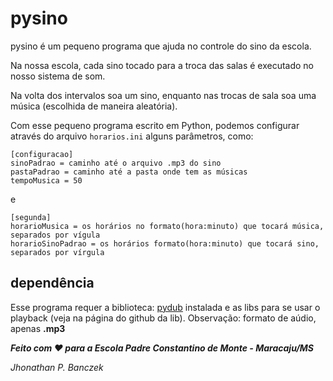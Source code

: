 # pysino


pysino é um pequeno programa que ajuda no controle do sino
da escola.

Na nossa escola, cada sino tocado para a troca das salas
é executado no nosso sistema de som.

Na volta dos intervalos soa um sino, enquanto nas trocas
de sala soa uma música (escolhida de maneira aleatória).

Com esse pequeno programa escrito em Python, podemos
configurar através do arquivo ```horarios.ini```
alguns parâmetros, como:

```
[configuracao]
sinoPadrao = caminho até o arquivo .mp3 do sino
pastaPadrao = caminho até a pasta onde tem as músicas
tempoMusica = 50  
```

e

```
[segunda]
horarioMusica = os horários no formato(hora:minuto) que tocará música, separados por vígula
horarioSinoPadrao = os horários formato(hora:minuto) que tocará sino, separados por vírgula
```

## dependência

Esse programa requer a biblioteca: [pydub](https://github.com/jiaaro/pydub) instalada e as libs para se usar o playback (veja na página do github da lib).
Observação: formato de aúdio, apenas **.mp3**




***Feito com :heart: para a Escola Padre Constantino de Monte - Maracaju/MS***

*Jhonathan P. Banczek*